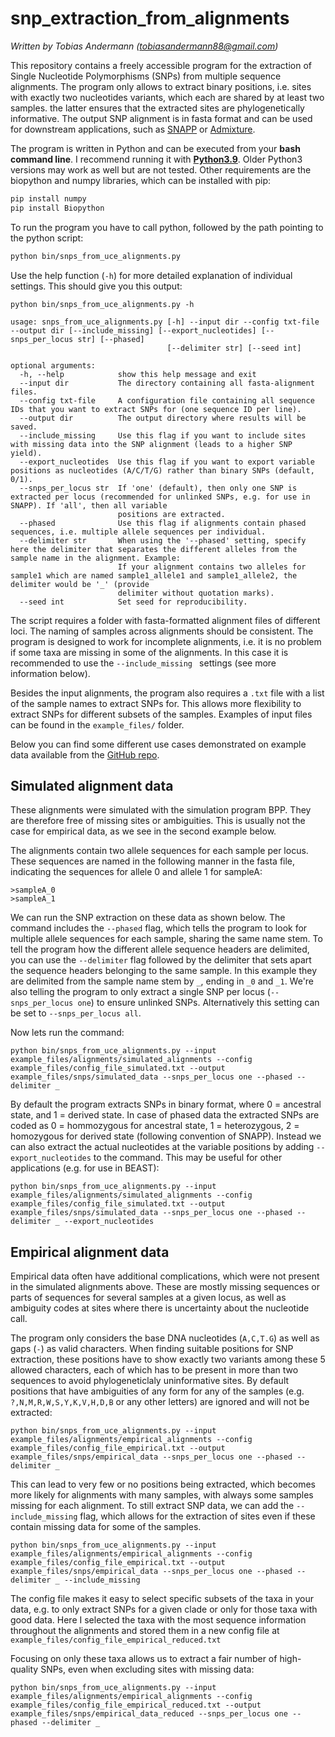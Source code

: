 # snp_extraction_from_alignments
*Written by Tobias Andermann (tobiasandermann88@gmail.com)*

This repository contains a freely accessible program for the extraction of Single Nucleotide Polymorphisms (SNPs) from multiple sequence alignments. The program only allows to extract binary positions, i.e. sites with exactly two nucleotides variants, which each are shared by at least two samples. the latter ensures that the extracted sites are phylogenetically informative. The output SNP alignment is in fasta format and can be used for downstream applications, such as [SNAPP](https://doi.org/10.1093/molbev/mss086) or [Admixture](https://doi.org/10.1101/gr.094052.109).


The program is written in Python and can be executed from your **bash command line**. I recommend running it with [**Python3.9**](https://www.python.org/downloads/). Older Python3 versions may work as well but are not tested. Other requirements are the biopython and numpy libraries, which can be installed with pip:

```bash
pip install numpy
pip install Biopython
```

To run the program you have to call python, followed by the path pointing to the python script:

```bash
python bin/snps_from_uce_alignments.py
```

Use the help function (`-h`) for more detailed explanation of individual settings. This should give you this output:

```
python bin/snps_from_uce_alignments.py -h

usage: snps_from_uce_alignments.py [-h] --input dir --config txt-file --output dir [--include_missing] [--export_nucleotides] [--snps_per_locus str] [--phased]
                                   [--delimiter str] [--seed int]

optional arguments:
  -h, --help            show this help message and exit
  --input dir           The directory containing all fasta-alignment files.
  --config txt-file     A configuration file containing all sequence IDs that you want to extract SNPs for (one sequence ID per line).
  --output dir          The output directory where results will be saved.
  --include_missing     Use this flag if you want to include sites with missing data into the SNP alignment (leads to a higher SNP yield).
  --export_nucleotides  Use this flag if you want to export variable positions as nucleotides (A/C/T/G) rather than binary SNPs (default, 0/1).
  --snps_per_locus str  If 'one' (default), then only one SNP is extracted per locus (recommended for unlinked SNPs, e.g. for use in SNAPP). If 'all', then all variable
                        positions are extracted.
  --phased              Use this flag if alignments contain phased sequences, i.e. multiple allele sequences per individual.
  --delimiter str       When using the '--phased' setting, specify here the delimiter that separates the different alleles from the sample name in the alignment. Example:
                        If your alignment contains two alleles for sample1 which are named sample1_allele1 and sample1_allele2, the delimiter would be '_' (provide
                        delimiter without quotation marks).
  --seed int            Set seed for reproducibility.

```

The script requires a folder with fasta-formatted alignment files of different loci. The naming of samples across alignments should be consistent. The program is designed to work for incomplete alignments, i.e. it is no problem if some taxa are missing in some of the alignments. In this case it is recommended to use the `--include_missing ` settings (see more information below).

Besides the input alignments, the program also requires a `.txt` file with a list of the sample names to extract SNPs for. This allows more flexibility to extract SNPs for different subsets of the samples. Examples of input files can be found in the `example_files/` folder.

Below you can find some different use cases demonstrated on example data available from the [GitHub repo](https://github.com/tobiashofmann88/snp_extraction_from_alignments).

## Simulated alignment data
These alignments were simulated with the simulation program BPP. They are therefore free of missing sites or ambiguities. This is usually not the case for empirical data, as we see in the second example below.

The alignments contain two allele sequences for each sample per locus. These sequences are named in the following manner in the fasta file, indicating the sequences for allele 0 and allele 1 for sampleA:

```
>sampleA_0
>sampleA_1
```

We can run the SNP extraction on these data as shown below. The command includes the `--phased` flag, which tells the program to look for multiple allele sequences for each sample, sharing the same name stem. To tell the program how the different allele sequence headers are delimited, you can use the `--delimiter` flag followed by the delimiter that sets apart the sequence headers belonging to the same sample. In this example they are delimited from the sample name stem by `_`, ending in `_0` and `_1`. We're also telling the program to only extract a single SNP per locus (`--snps_per_locus one`) to ensure unlinked SNPs. Alternatively this setting can be set to `--snps_per_locus all`.

Now lets run the command:

`python bin/snps_from_uce_alignments.py --input example_files/alignments/simulated_alignments --config example_files/config_file_simulated.txt --output example_files/snps/simulated_data --snps_per_locus one --phased --delimiter _`

By default the program extracts SNPs in binary format, where 0 = ancestral state, and 1 = derived state. In case of phased data the extracted SNPs are coded as 0 = hommozygous for ancestral state, 1 = heterozygous, 2 = homozygous for derived state (following convention of SNAPP). Instead we can also extract the actual nucleotides at the variable positions by adding `--export_nucleotides` to the command. This may be useful for other applications (e.g. for use in BEAST):

`python bin/snps_from_uce_alignments.py --input example_files/alignments/simulated_alignments --config example_files/config_file_simulated.txt --output example_files/snps/simulated_data --snps_per_locus one --phased --delimiter _ --export_nucleotides`


## Empirical alignment data

Empirical data often have additional complications, which were not present in the simulated alignments above. These are mostly missing sequences or parts of sequences for several samples at a given locus, as well as ambiguity codes at sites where there is uncertainty about the nucleotide call.

The program only considers the base DNA nucleotides (`A,C,T.G`) as well as gaps (`-`) as valid characters. When finding suitable positions for SNP extraction, these positions have to show exactly two variants among these 5 allowed characters, each of which has to be present in more than two sequences to avoid phylogeneticlaly uninformative sites. By default positions that have ambiguities of any form for any of the samples (e.g. `?,N,M,R,W,S,Y,K,V,H,D,B` or any other letters) are ignored and will not be extracted:

`python bin/snps_from_uce_alignments.py --input example_files/alignments/empirical_alignments --config example_files/config_file_empirical.txt --output example_files/snps/empirical_data --snps_per_locus one --phased --delimiter _`

This can lead to very few or no positions being extracted, which becomes more likely for alignments with many samples, with always some samples missing for each alignment. To still extract SNP data, we can add the `--include_missing` flag, which allows for the extraction of sites even if these contain missing data for some of the samples.

`python bin/snps_from_uce_alignments.py --input example_files/alignments/empirical_alignments --config example_files/config_file_empirical.txt --output example_files/snps/empirical_data --snps_per_locus one --phased --delimiter _ --include_missing`

The config file makes it easy to select specific subsets of the taxa in your data, e.g. to only extract SNPs for a given clade or only for those taxa with good data. Here I selected the taxa with the most sequence information throughout the alignments and stored them in a new config file at `example_files/config_file_empirical_reduced.txt`

Focusing on only these taxa allows us to extract a fair number of high-quality SNPs, even when excluding sites with missing data:

`python bin/snps_from_uce_alignments.py --input example_files/alignments/empirical_alignments --config example_files/config_file_empirical_reduced.txt --output example_files/snps/empirical_data_reduced --snps_per_locus one --phased --delimiter _`
